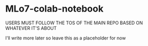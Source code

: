 # MLo7-colab-notebook

USERS MUST FOLLOW THE TOS OF THE MAIN REPO BASED ON WHATEVER IT'S ABOUT

I'll write more later so leave this as a placeholder for now
